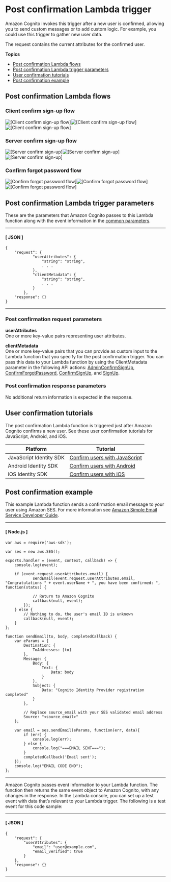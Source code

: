 # Post confirmation Lambda trigger<a name="user-pool-lambda-post-confirmation"></a>

Amazon Cognito invokes this trigger after a new user is confirmed, allowing you to send custom messages or to add custom logic\. For example, you could use this trigger to gather new user data\.

The request contains the current attributes for the confirmed user\.

**Topics**
+ [Post confirmation Lambda flows](#user-pool-lambda-post-confirmation-flows)
+ [Post confirmation Lambda trigger parameters](#cognito-user-pools-lambda-trigger-syntax-post-confirmation)
+ [User confirmation tutorials](#aws-lambda-triggers-post-confirm-tutorials)
+ [Post confirmation example](#aws-lambda-triggers-post-confirmation-example)

## Post confirmation Lambda flows<a name="user-pool-lambda-post-confirmation-flows"></a>

### Client confirm sign\-up flow<a name="user-pool-lambda-post-confirmation-1"></a>

![\[Client confirm sign-up flow\]](http://docs.aws.amazon.com/cognito/latest/developerguide/)![\[Client confirm sign-up flow\]](http://docs.aws.amazon.com/cognito/latest/developerguide/)![\[Client confirm sign-up flow\]](http://docs.aws.amazon.com/cognito/latest/developerguide/)

### Server confirm sign\-up flow<a name="user-pool-lambda-post-confirmation-2"></a>

![\[Server confirm sign-up\]](http://docs.aws.amazon.com/cognito/latest/developerguide/)![\[Server confirm sign-up\]](http://docs.aws.amazon.com/cognito/latest/developerguide/)![\[Server confirm sign-up\]](http://docs.aws.amazon.com/cognito/latest/developerguide/)

### Confirm forgot password flow<a name="user-pool-lambda-post-confirmation-3"></a>

![\[Confirm forgot password flow\]](http://docs.aws.amazon.com/cognito/latest/developerguide/)![\[Confirm forgot password flow\]](http://docs.aws.amazon.com/cognito/latest/developerguide/)![\[Confirm forgot password flow\]](http://docs.aws.amazon.com/cognito/latest/developerguide/)

## Post confirmation Lambda trigger parameters<a name="cognito-user-pools-lambda-trigger-syntax-post-confirmation"></a>

These are the parameters that Amazon Cognito passes to this Lambda function along with the event information in the [common parameters](https://docs.aws.amazon.com/cognito/latest/developerguide/cognito-user-identity-pools-working-with-aws-lambda-triggers.html#cognito-user-pools-lambda-trigger-syntax-shared)\.

------
#### [ JSON ]

```
{
    "request": {
            "userAttributes": {
                "string": "string",
                . . .
            },
            "clientMetadata": {
            	"string": "string",
            	. . .
            }
        },
    "response": {}
}
```

------

### Post confirmation request parameters<a name="cognito-user-pools-lambda-trigger-syntax-post-confirmation-request"></a>

**userAttributes**  
One or more key\-value pairs representing user attributes\.

**clientMetadata**  
One or more key\-value pairs that you can provide as custom input to the Lambda function that you specify for the post confirmation trigger\. You can pass this data to your Lambda function by using the ClientMetadata parameter in the following API actions: [AdminConfirmSignUp](https://docs.aws.amazon.com/cognito-user-identity-pools/latest/APIReference/API_AdminConfirmSignUp.html), [ConfirmForgotPassword](https://docs.aws.amazon.com/cognito-user-identity-pools/latest/APIReference/API_ConfirmForgotPassword.html), [ConfirmSignUp](https://docs.aws.amazon.com/cognito-user-identity-pools/latest/APIReference/API_ConfirmSignUp.html), and [SignUp](https://docs.aws.amazon.com/cognito-user-identity-pools/latest/APIReference/API_SignUp.html)\.

### Post confirmation response parameters<a name="cognito-user-pools-lambda-trigger-syntax-post-confirmation-response"></a>

No additional return information is expected in the response\.

## User confirmation tutorials<a name="aws-lambda-triggers-post-confirm-tutorials"></a>

The post confirmation Lambda function is triggered just after Amazon Cognito confirms a new user\. See these user confirmation tutorials for JavaScript, Android, and iOS\.


| Platform | Tutorial | 
| --- | --- | 
| JavaScript Identity SDK | [Confirm users with JavaScript](https://docs.aws.amazon.com/cognito/latest/developerguide/tutorial-integrating-user-pools-javascript.html#tutorial-integrating-user-pools-confirm-users-javascript) | 
| Android Identity SDK | [Confirm users with Android](https://docs.aws.amazon.com/cognito/latest/developerguide/tutorial-integrating-user-pools-android.html#tutorial-integrating-user-pools-confirm-users-android) | 
| iOS Identity SDK | [Confirm users with iOS](https://docs.aws.amazon.com/cognito/latest/developerguide/tutorial-integrating-user-pools-ios.html#tutorial-integrating-user-pools-confirm-users-ios) | 

## Post confirmation example<a name="aws-lambda-triggers-post-confirmation-example"></a>

This example Lambda function sends a confirmation email message to your user using Amazon SES\. For more information see [Amazon Simple Email Service Developer Guide](https://docs.aws.amazon.com/ses/latest/DeveloperGuide/)\. 

------
#### [ Node\.js ]

```
var aws = require('aws-sdk');

var ses = new aws.SES();

exports.handler = (event, context, callback) => {
    console.log(event);

    if (event.request.userAttributes.email) {
            sendEmail(event.request.userAttributes.email, "Congratulations " + event.userName + ", you have been confirmed: ", function(status) {

            // Return to Amazon Cognito
            callback(null, event);
        });
    } else {
        // Nothing to do, the user's email ID is unknown
        callback(null, event);
    }
};

function sendEmail(to, body, completedCallback) {
    var eParams = {
        Destination: {
            ToAddresses: [to]
        },
        Message: {
            Body: {
                Text: {
                    Data: body
                }
            },
            Subject: {
                Data: "Cognito Identity Provider registration completed"
            }
        },

        // Replace source_email with your SES validated email address
        Source: "<source_email>"
    };

    var email = ses.sendEmail(eParams, function(err, data){
        if (err) {
            console.log(err);
        } else {
            console.log("===EMAIL SENT===");
        }
        completedCallback('Email sent');
    });
    console.log("EMAIL CODE END");
};
```

------

Amazon Cognito passes event information to your Lambda function\. The function then returns the same event object to Amazon Cognito, with any changes in the response\. In the Lambda console, you can set up a test event with data that’s relevant to your Lambda trigger\. The following is a test event for this code sample:

------
#### [ JSON ]

```
{
    "request": {
        "userAttributes": {
            "email": "user@example.com",
            "email_verified": true
        }
    },
    "response": {}
}
```

------